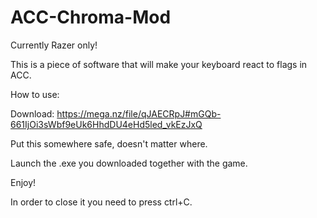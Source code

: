 # ACC-Chroma-Mod

Currently Razer only!

This is a piece of software that will make your keyboard react to flags in ACC.

How to use:

Download: https://mega.nz/file/qJAECRpJ#mGQb-661IjOi3sWbf9eUk6HhdDU4eHd5led_vkEzJxQ

Put this somewhere safe, doesn't matter where.

Launch the .exe you downloaded together with the game. 

Enjoy!

In order to close it you need to press ctrl+C.
